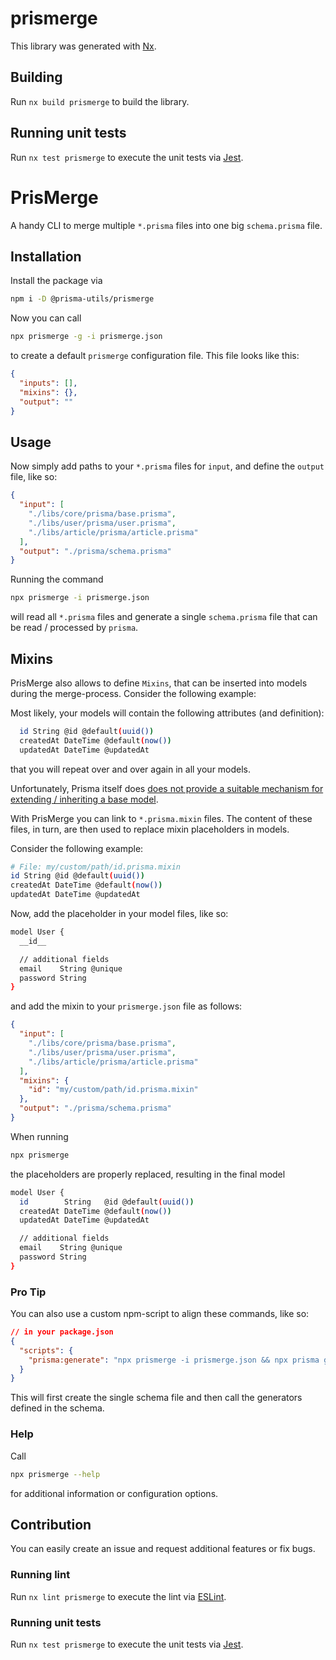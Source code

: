 # prismerge

This library was generated with [Nx](https://nx.dev).

## Building

Run `nx build prismerge` to build the library.

## Running unit tests

Run `nx test prismerge` to execute the unit tests via [Jest](https://jestjs.io).

# PrisMerge

A handy CLI to merge multiple `*.prisma` files into one big `schema.prisma` file.

## Installation

Install the package via

```bash
npm i -D @prisma-utils/prismerge
```

Now you can call

```bash
npx prismerge -g -i prismerge.json
```

to create a default `prismerge` configuration file. This file looks like this:

```json
{
  "inputs": [],
  "mixins": {},
  "output": ""
}
```

## Usage

Now simply add paths to your `*.prisma` files for `input`, and define the `output` file, like so:

```json
{
  "input": [
    "./libs/core/prisma/base.prisma",
    "./libs/user/prisma/user.prisma",
    "./libs/article/prisma/article.prisma"
  ],
  "output": "./prisma/schema.prisma"
}
```

Running the command

```bash
npx prismerge -i prismerge.json
```

will read all `*.prisma` files and generate a single `schema.prisma` file that can be read / processed by `prisma`.

## Mixins

PrisMerge also allows to define `Mixins`, that can be inserted into models during the merge-process. Consider the following example:

Most likely, your models will contain the following attributes (and definition):

```bash
  id String @id @default(uuid())
  createdAt DateTime @default(now())
  updatedAt DateTime @updatedAt
```

that you will repeat over and over again in all your models.

Unfortunately, Prisma itself does [does not provide a suitable mechanism for extending / inheriting a base model](https://github.com/prisma/prisma/issues/2377).

With PrisMerge you can link to `*.prisma.mixin` files. The content of these files, in turn, are then used to replace mixin placeholders in models.

Consider the following example:

```bash
# File: my/custom/path/id.prisma.mixin
id String @id @default(uuid())
createdAt DateTime @default(now())
updatedAt DateTime @updatedAt
```

Now, add the placeholder in your model files, like so:

```bash
model User {
  __id__

  // additional fields
  email    String @unique
  password String
}
```

and add the mixin to your `prismerge.json` file as follows:

```json
{
  "input": [
    "./libs/core/prisma/base.prisma",
    "./libs/user/prisma/user.prisma",
    "./libs/article/prisma/article.prisma"
  ],
  "mixins": {
    "id": "my/custom/path/id.prisma.mixin"
  },
  "output": "./prisma/schema.prisma"
}
```

When running

```bash
npx prismerge
```

the placeholders are properly replaced, resulting in the final model

```bash
model User {
  id        String   @id @default(uuid())
  createdAt DateTime @default(now())
  updatedAt DateTime @updatedAt

  // additional fields
  email    String @unique
  password String
}
```

### Pro Tip

You can also use a custom npm-script to align these commands, like so:

```json
// in your package.json
{
  "scripts": {
    "prisma:generate": "npx prismerge -i prismerge.json && npx prisma generate"
  }
}
```

This will first create the single schema file and then call the generators defined in the schema.

### Help

Call

```bash
npx prismerge --help
```

for additional information or configuration options.

## Contribution

You can easily create an issue and request additional features or fix bugs.

### Running lint

Run `nx lint prismerge` to execute the lint via [ESLint](https://eslint.org/).

### Running unit tests

Run `nx test prismerge` to execute the unit tests via [Jest](https://jestjs.io).
